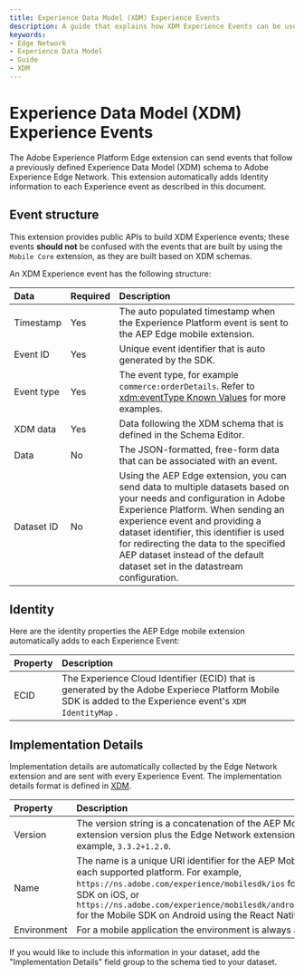 ```yaml
---
title: Experience Data Model (XDM) Experience Events
description: A guide that explains how XDM Experience Events can be used with the Adobe Experience Platform Edge Network extension.
keywords:
- Edge Network
- Experience Data Model
- Guide
- XDM
---
```


# Experience Data Model (XDM) Experience Events

The Adobe Experience Platform Edge extension can send events that follow a previously defined Experience Data Model (XDM) schema to Adobe Experience Edge Network. This extension automatically adds Identity information to each Experience event as described in this document.

## Event structure

<InlineAlert variant="info" slots="text"/>

This extension provides public APIs to build XDM Experience events; these events **should not** be confused with the events that are built by using the `Mobile Core` extension, as they are built based on XDM schemas.

An XDM Experience event has the following structure:

| Data | Required | Description |
| :--- | :------- | :--- |
| Timestamp | Yes | The auto populated timestamp when the Experience Platform event is sent to the AEP Edge mobile extension. |
| Event ID | Yes | Unique event identifier that is auto generated by the SDK. |
| Event type | Yes | The event type, for example `commerce:orderDetails`. Refer to [xdm:eventType Known Values](https://github.com/adobe/xdm/blob/master/docs/reference/classes/experienceevent.schema.md#xdmeventtype-known-values) for more examples. |
| XDM data | Yes | Data following the XDM schema that is defined in the Schema Editor. |
| Data | No | The JSON-formatted, free-form data that can be associated with an event. |
| Dataset ID | No | Using the AEP Edge extension, you can send data to multiple datasets based on your needs and configuration in Adobe Experience Platform. When sending an experience event and providing a dataset identifier, this identifier is used for redirecting the data to the specified AEP dataset instead of the default dataset set in the datastream configuration. |

## Identity

Here are the identity properties the AEP Edge mobile extension automatically adds to each Experience Event:

| Property | Description |
| :--- | :--- |
| ECID | The Experience Cloud Identifier (ECID)  that is generated by the Adobe Experiece Platform Mobile SDK is added to the Experience event's `XDM IdentityMap` . |

## Implementation Details

Implementation details are automatically collected by the Edge Network extension and are sent with every Experience Event. The implementation details format is defined in [XDM](https://github.com/adobe/xdm/blob/master/components/datatypes/industry-verticals/implementationdetails.schema.json).

| Property | Description |
| :--- | :--- |
| Version | The version string is a concatenation of the AEP Mobile Core extension version plus the Edge Network extension version. For example, `3.3.2+1.2.0`. |
| Name | The name is a unique URI identifier for the AEP Mobile SDK on each supported platform. For example, `https://ns.adobe.com/experience/mobilesdk/ios` for the Mobile SDK on iOS, or `https://ns.adobe.com/experience/mobilesdk/android/reactnative` for the Mobile SDK on Android using the React Native wrapper. |
| Environment | For a mobile application the environment is always `app`.|

If you would like to include this information in your dataset, add the "Implementation Details" field group to the schema tied to your dataset.

